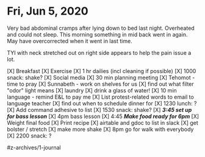 # Fri, Jun 5, 2020
Very bad abdominal cramps after lying down to bed last night. Overheated and could not sleep. This morning something in mid back went in again. May have overcorrected when it went in last time.

TYI with neck stretched out on right side appears to help the pain issue a lot. 

[X] Breakfast
[X] Exercise
[X] 1 hr dailies (incl cleaning if possible)
[X] 1000 snack: shake?
[X] Social media
[X] 30 min planning meeting
[X] Tehomot - time to pray
[X] Sunnabeth - work on shelves for us
[X] find out what filter "odor" light means
[X] laundry
[X] drink a glass of water!
[X] 10 min language - remind E&L to pay me
[X] List protest-related words to email to language teacher
[X] find out when to schedule dinner for
[X] 1230 lunch: ?
[X] Add command adhesive to list
[X] 1530 snack: shake?
[X] ***3:45 set up for bass lesson***
[X] 4pm bass lesson
[X] 4:45 ***Make food ready for 6pm***
[X] Weight final food
[X] Print recipe
[X] airtable and gdoc to list in slack
[X] get bolster / stretch
[X] make more shake
[X] 8pm go for walk with everybody
[X] 2200 snack: ?

#z-archives/1-journal